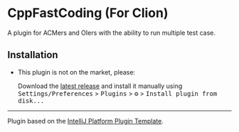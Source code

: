 # CppFastCoding (For Clion)

<!-- Plugin description -->
A plugin for ACMers and OIers with the ability to run multiple test case.
<!-- Plugin description end -->


## Installation

- This plugin is not on the market, please:

  Download the [latest release](https://github.com/virtualGraviton/CppFastCoding/releases/latest) and install it
  manually using
  <kbd>Settings/Preferences</kbd> > <kbd>Plugins</kbd> > <kbd>⚙️</kbd> > <kbd>Install plugin from disk...</kbd>

---
Plugin based on the [IntelliJ Platform Plugin Template][template].

[template]: https://github.com/JetBrains/intellij-platform-plugin-template
[docs:plugin-description]: https://plugins.jetbrains.com/docs/intellij/plugin-user-experience.html#plugin-description-and-presentation
